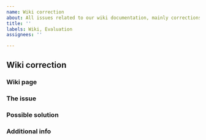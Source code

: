 ```yaml
---
name: Wiki correction
about: All issues related to our wiki documentation, mainly corrections and ideas
title: ''
labels: Wiki, Evaluation
assignees: ''

---
```


<!--
I fully read and understood contributing guidelines of ASF available under https://github.com/JustArchiNET/ArchiSteamFarm/blob/master/.github/CONTRIBUTING.md and I believe that my issue is valid - it requires a response from ASF development team, and not ASF support.

I understand that if my issue is not meeting contributing guidelines specified above, especially if it's a question or technical issue that is not related to ASF development in any way, then it will be closed and left unanswered.

Feel free to remove our notice and fill the template below with your details.
-->

## Wiki correction

### Wiki page

<!-- Please link the appropriate URL of the wiki page with the issue, if applicable. -->

### The issue

<!-- Please explain the problem with the current state of things. If you're reporting a mistake/correction, state which one, if you're suggesting an idea, explain the details. -->

### Possible solution

<!-- Not mandatory, but if you have an idea how to address the issue explained by you above, e.g. helpful sentences, words or resources, you can include them here. -->

### Additional info

<!-- Everything else you consider worthy that we didn't ask for. -->
